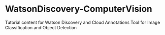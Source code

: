 # WatsonDiscovery-ComputerVision
Tutorial content for Watson Discovery and Cloud Annotations Tool for Image Classification and Object Detection
